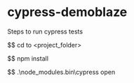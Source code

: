 # cypress-demoblaze

Steps to run cypress tests

$$ cd to <project_folder>

$$ npm install

$$ .\node_modules\.bin\cypress open
